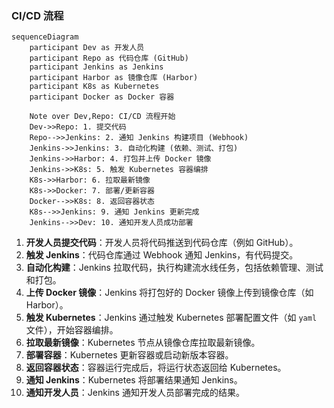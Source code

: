 ###  CI/CD 流程

```mermaid
sequenceDiagram
    participant Dev as 开发人员
    participant Repo as 代码仓库 (GitHub)
    participant Jenkins as Jenkins
    participant Harbor as 镜像仓库 (Harbor)
    participant K8s as Kubernetes
    participant Docker as Docker 容器

    Note over Dev,Repo: CI/CD 流程开始
    Dev->>Repo: 1. 提交代码
    Repo-->>Jenkins: 2. 通知 Jenkins 构建项目 (Webhook)
    Jenkins->>Jenkins: 3. 自动化构建 (依赖、测试、打包)
    Jenkins->>Harbor: 4. 打包并上传 Docker 镜像
    Jenkins->>K8s: 5. 触发 Kubernetes 容器编排
    K8s->>Harbor: 6. 拉取最新镜像
    K8s->>Docker: 7. 部署/更新容器
    Docker-->>K8s: 8. 返回容器状态
    K8s-->>Jenkins: 9. 通知 Jenkins 更新完成
    Jenkins-->>Dev: 10. 通知开发人员成功部署
```
1. **开发人员提交代码**：开发人员将代码推送到代码仓库（例如 GitHub）。
2. **触发 Jenkins**：代码仓库通过 Webhook 通知 Jenkins，有代码提交。
3. **自动化构建**：Jenkins 拉取代码，执行构建流水线任务，包括依赖管理、测试和打包。
4. **上传 Docker 镜像**：Jenkins 将打包好的 Docker 镜像上传到镜像仓库（如 Harbor）。
5. **触发 Kubernetes**：Jenkins 通过触发 Kubernetes 部署配置文件（如 `yaml` 文件），开始容器编排。
6. **拉取最新镜像**：Kubernetes 节点从镜像仓库拉取最新镜像。
7. **部署容器**：Kubernetes 更新容器或启动新版本容器。
8. **返回容器状态**：容器运行完成后，将运行状态返回给 Kubernetes。
9. **通知 Jenkins**：Kubernetes 将部署结果通知 Jenkins。
10. **通知开发人员**：Jenkins 通知开发人员部署完成的结果。
